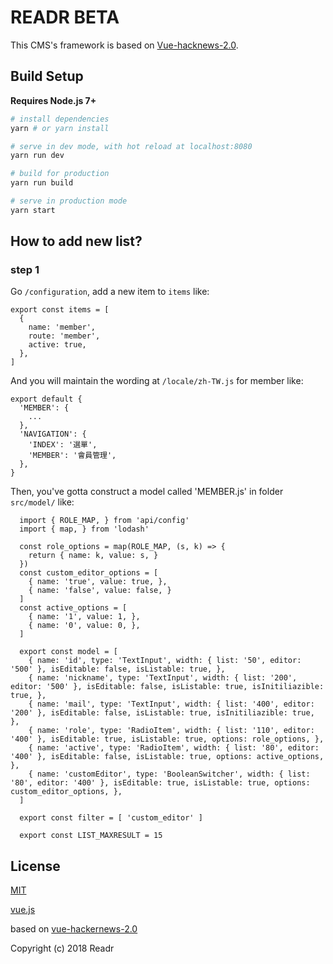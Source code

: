# READR BETA
This CMS's framework is based on [Vue-hacknews-2.0](https://github.com/vuejs/vue-hackernews-2.0).

## Build Setup

**Requires Node.js 7+**

``` bash
# install dependencies
yarn # or yarn install

# serve in dev mode, with hot reload at localhost:8080
yarn run dev

# build for production
yarn run build

# serve in production mode
yarn start
```

## How to add new list?

### step 1

Go `/configuration`, add a new item to `items` like:
```
export const items = [
  {
    name: 'member',
    route: 'member',
    active: true,
  },
]
```

And you will maintain the wording at `/locale/zh-TW.js` for member like:
```
export default {
  'MEMBER': {
    ...
  },
  'NAVIGATION': {
    'INDEX': '選單',
    'MEMBER': '會員管理',
  },
}
```

Then, you've gotta construct a model called 'MEMBER.js' in folder `src/model/` like:
```
  import { ROLE_MAP, } from 'api/config'
  import { map, } from 'lodash'

  const role_options = map(ROLE_MAP, (s, k) => {
    return { name: k, value: s, }
  })
  const custom_editor_options = [
    { name: 'true', value: true, },
    { name: 'false', value: false, }
  ]
  const active_options = [
    { name: '1', value: 1, },
    { name: '0', value: 0, },
  ]

  export const model = [
    { name: 'id', type: 'TextInput', width: { list: '50', editor: '500' }, isEditable: false, isListable: true, },
    { name: 'nickname', type: 'TextInput', width: { list: '200', editor: '500' }, isEditable: false, isListable: true, isInitiliazible: true, },
    { name: 'mail', type: 'TextInput', width: { list: '400', editor: '200' }, isEditable: false, isListable: true, isInitiliazible: true, },
    { name: 'role', type: 'RadioItem', width: { list: '110', editor: '400' }, isEditable: true, isListable: true, options: role_options, },
    { name: 'active', type: 'RadioItem', width: { list: '80', editor: '400' }, isEditable: false, isListable: true, options: active_options, },
    { name: 'customEditor', type: 'BooleanSwitcher', width: { list: '80', editor: '400' }, isEditable: true, isListable: true, options: custom_editor_options, },
  ]

  export const filter = [ 'custom_editor' ]

  export const LIST_MAXRESULT = 15
```

## License

[MIT](http://opensource.org/licenses/MIT)

[vue.js](https://vuejs.org/)

based on [vue-hackernews-2.0](https://github.com/vuejs/vue-hackernews-2.0)

Copyright (c) 2018 Readr
